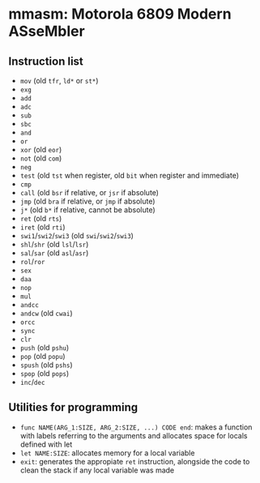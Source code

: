 # mmasm: Motorola 6809 Modern ASseMbler

## Instruction list

- `mov` (old `tfr`, `ld*` or `st*`)
- `exg`
- `add`
- `adc`
- `sub`
- `sbc`
- `and`
- `or`
- `xor` (old `eor`)
- `not` (old `com`)
- `neg`
- `test` (old `tst` when register, old `bit` when register and immediate)
- `cmp`
- `call` (old `bsr` if relative, or `jsr` if absolute)
- `jmp` (old `bra` if relative, or `jmp` if absolute)
- `j*` (old `b*` if relative, cannot be absolute)
- `ret` (old `rts`)
- `iret` (old `rti`)
- `swi1`/`swi2`/`swi3` (old `swi`/`swi2`/`swi3`)
- `shl`/`shr` (old `lsl`/`lsr`)
- `sal`/`sar` (old `asl`/`asr`)
- `rol`/`ror`
- `sex`
- `daa`
- `nop`
- `mul`
- `andcc`
- `andcw` (old `cwai`)
- `orcc`
- `sync`
- `clr`
- `push` (old `pshu`)
- `pop` (old `popu`)
- `spush` (old `pshs`)
- `spop` (old `pops`)
- `inc`/`dec`

## Utilities for programming

- `func NAME(ARG_1:SIZE, ARG_2:SIZE, ...) CODE end`: makes a function with labels referring to the arguments and allocates space for locals defined with let
- `let NAME:SIZE`: allocates memory for a local variable
- `exit`: generates the appropiate `ret` instruction, alongside the code to clean the stack if any local variable was made
